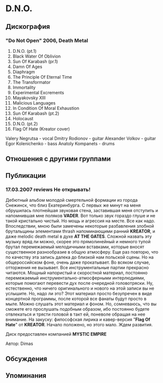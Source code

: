 # D.N.O.



## Дискография

### "Do Not Open" 2006, Death Metal

1. D.N.O. (pt.1)   
2. Black Water Of Oblivion   
3. Sun Of Karabash (pr.1)   
4. Damn Of Ages   
5. Diaphragm   
6. The Principle Of Eternal Time   
7. The Transformator   
8. Immortality   
9. Experimental Excrements   
10. Mayakovsky XIII   
11. Malicious Languages   
12. In Condition Of Moral Exhaustion   
13. Sun Of Karabash (pt.2)   
14. Holocaust   
15. D.N.O. (pt.2)   
16. Flag Of Hate (Kreator cover) 


Valery Negrutsa - vocal
Dmitry Rodionov - guitar
Alexander Volkov - guitar
Egor Kolenichenko - bass
Anatoly Kompanets - drums


## Отношения с другими группами


## Публикации

### 17.03.2007 reviews Не открывать!

<P>Дебютный альбом молодой смертельной формации из города Снежинск, что близ Екатеринбурга. С первых же минут на меня обрушилась плотнейшая звуковая стена, заставившая меня отступить и напомнившая мне поляков <STRONG>VADER</STRONG>. Вот только звук гораздо глуше и не такой кристально чистый. Но мощь и агрессия на месте. Все как надо. Впоследствии, мною были замечены некоторые разбавления злобной брутальщины элементами thrash напоминающими ранний <STRONG>KREATOR</STRONG>, и даже melodic death metal в духе <STRONG>AT THE GATES</STRONG>. Сложной назвать эту музыку вряд ли можно, скорее это прямолинейный и немного тупой брутал перемежаемый мелодичными вставками, которые вносят существенное разнообразие в общую атмосферу. Еще раз повторю, что по качеству эта запись далека до близкой нам польской сцены. Но на общероссийском фоне, очень даже прокатывает. Во всяком случае, отторжения не вызывает. Все инструментальные партии прекрасно читаются. Мощный напористый и скоростной материал, постоянно перемежаемый инструментально-атмосферными интерлюдиями, которые помогают перевести дух после очередной головотряски. Ну, естественно, что ничего оригинального и нового на этой записи вы не услышите. Но, надо ли это? Этот материал просто безупречен в виде концертной программы, после которой все фанаты будут просто в мыле. Можно слушать этот материал и фоном. Но, сомневаюсь, что вы сможете его прослушать подобным образом, ибо постоянно будете отвлекаться и трясти головой в такт ей, поневоле обращая на нее внимание. На закуску: философская лирика и кавер-версия "<STRONG>Flag Of Hate</STRONG>" от <STRONG>KREATOR</STRONG>. Начало положено, но этого мало. Ждем развития.</P>
<P>Диск предоставлен компанией <STRONG>MYSTIC EMPIRE</STRONG></P>
Автор: Dimas


## Обсуждения


## Упоминания

